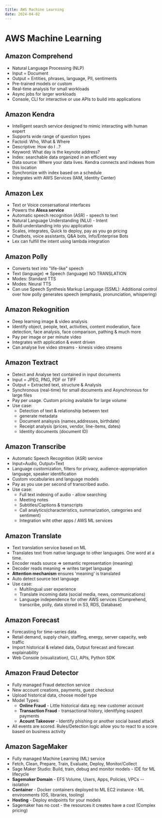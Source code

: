 ```yaml
---
title: AWS Machine Learning
date: 2024-04-02
---
```


# AWS Machine Learning

## Amazon Comprehend

- Natural Language Processing (NLP)
- Input = Document
- Output = Entities, phrases, language, PII, sentiments
- Pre-trained models or custom
- Real-time analysis for small workloads
- Async jobs for larger workloads
- Console, CLI for interactive or use APIs to build into applications

## Amazon Kendra

- Intelligent search service designed to mimic interacting with human expert
- Supports wide range of question types
- Factoid: Who, What & Where
- Descriptive: How do I ..?
- Keyword: What day is the keynote address?
- Index: searchable data organized in an efficient way
- Data source: Where your data lives. Kendra connects and indexes from this location
- Synchronize with index based on a schedule
- Integrates with AWS Services (IAM, Identity Center)

## Amazon Lex

- Text or Voice consersational interfaces
- Powers the **Alexa service**
- Automatic speech recognition (ASR) - speech to text
- Natural Language Understanding (NLU) - Intent
- Build understanding into you application
- Scales, integrates, Quick to deploy, pay as you go pricing
- Chatbots, voice assistants, Q&A bots, Info/Enterprise Bots
- Lex can fulfill the intent using lambda integration

## Amazon Polly

- Converts text into "life-like" speech
- Text (language) => Speech (language) NO TRANSLATION
- Modes: Standard TTS
- Modes: Neural TTS
- Can use Speech Synthesis Markup Language (SSML): Additional control over how polly generates speech (emphasis, pronunciation, whispering)

## Amazon Rekognition

- Deep learning image & video analysis
- Identify object, people, text, activities, content moderation, face detection, face analysis, face comparison, pathing & much more
- Pay per image or per minute video
- Integrates with application & event driven
- Can analyse live video streams - kinesis video streams

## Amazon Textract

- Detect and Analyse text contained in input documents
- Input = JPEG, PNG, PDF or TIFF
- Output = Extracted text, structure & Analysis
- Synchronous (real-time) for small documents and Asynchronous for large files
- Pay per usage. Custom pricing available for large volume
- Use case:
    - Detection of text & relationship between text
    - generate metadata
    - Document analsysis (names,addresses, birthdate)
    - Receipt analysis (prices, vendor, line-items, dates)
    - Identity documents (document ID)

## Amazon Transcribe

- Automatic Speech Recognition (ASR) service
- Input=Audio, Output=Text
- Language customization, filters for privacy, audience-appropriation language, speaker identification
- Custom vocabularies and language models
- Pay as you use per second of transcribed audio.
- Use case:
    - Full text indexing of audio - allow searching
    - Meeting notes
    - Subtitles/Captions & transcripts
    - Call analytics(characteristics, summarization, categories and sentiment)
    - Integration wiht other apps / AWS ML services

## Amazon Translate

- Text translation service based on ML
- Translates text from native language to other languages. One word at a time.
- Encoder reads source => semantic representation (meaning)
- Decoder reads meaning => writes target language
- **Attention mechanism** ensures 'meaning' is translated
- Auto detect source text language
- Use case:
    - Multilingual user experience
    - Translate incoming data (social media, news, communications)
    - Language independence for other AWS services (Comprehend, transcribe, polly, data stored in S3, RDS, Database)

## Amazon Forecast

- Forecasting for time-series data
- Retail demand, supply chain, staffing, energy, server capacity, web traffic
- Import historical & related data, Output forecast and forecast explainability
- Web Console (visualization), CLI, APIs, Python SDK

## Amazon Fraud Detector

- Fully managed Fraud detection service
- New account creations, payments, guest checkout
- Upload historical data, choose model type
- Model Types:
    - **Online Fraud** - Little historical data eg: new customer account
    - **Transaction Fraud** - transactional history, idenitfying suspect payments
    - **Acount Takeover** - Identify phishing or another social based attack
- All events are scored. Rules/Detection logic allow you to react to a score based on business activity

## Amazon SageMaker

- Fully managed Machine Learning (ML) service
- Fetch, Clean, Prepare, Train, Evaluate, Deploy, Monitor/Collect
- Sage Maker Studio: Build, train, debug and monitor models - IDE for ML lifecycle
- **Sagemaker Domain** - EFS Volume, Users, Apps, Policies, VPCs -- isolation
- **Container** - Docker containers deployed to ML EC2 instance - ML environments (OS, libraries, tooling)
- **Hosting** - Deploy endpoints for your models
- Sagemaker has no cost - the resources it creates have a cost (Complex pricing)